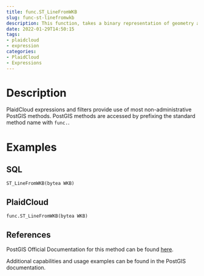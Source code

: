 ```yaml
---
title: func.ST_LineFromWKB
slug: func-st-linefromwkb
description: This function, takes a binary representation of geometry and a Spatial Reference System ID (SRID) and creates the appropriate geometry type
date: 2022-01-29T14:50:15
tags:
- plaidcloud
- expression
categories:
- PlaidCloud
- Expressions
---
```



# Description


PlaidCloud expressions and filters provide use of most non-administrative PostGIS methods. PostGIS methods are accessed by prefixing the standard method name with `func.`.



# Examples


## SQL



```
ST_LineFromWKB(bytea WKB)  

```


## PlaidCloud



```
func.ST_LineFromWKB(bytea WKB)  

```


## References


PostGIS Official Documentation for this method can be found [here](https://postgis.net/docs/manual-3.1/ST_LineFromWKB.html).



Additional capabilities and usage examples can be found in the PostGIS documentation.

